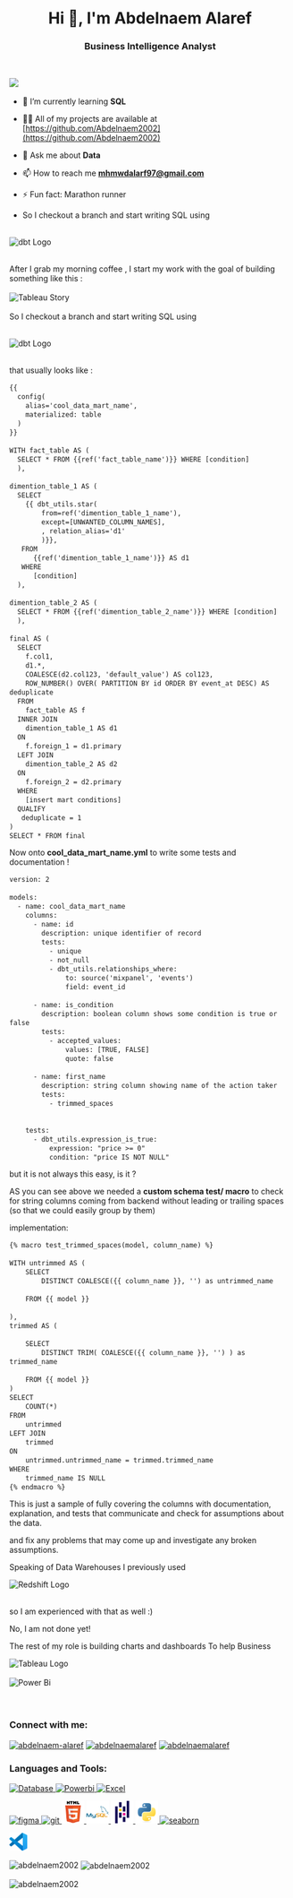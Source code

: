 <h1 align="center">Hi 👋, I'm Abdelnaem Alaref</h1>
<h3 align="center"> Business Intelligence Analyst</h3>

<br/>

![](https://github.com/halfrost/halfrost/blob/master/icons/header_.png)

- 🌱 I’m currently learning **SQL**

- 👨‍💻 All of my projects are available at [https://github.com/Abdelnaem2002](https://github.com/Abdelnaem2002)

- 💬 Ask me about **Data**

- 📫 How to reach me **mhmwdalarf97@gmail.com**

- ⚡ Fun fact: Marathon runner

- So I  checkout a branch and start writing SQL using
<br><br/>

<img src="https://www.ancoris.com/hubfs/Partner%20logos/dbt%20transparent%20logo7.png" alt="dbt Logo" width="250" height="100">
<br><br/>

After I grab my morning coffee , I start my work with the goal of building something like this :
<br><br/>
![Tableau Story](images/tableau_story.png)
<br><br/>
So I  checkout a branch and start writing SQL using
<br><br/>

<img src="images/dbt.png" alt="dbt Logo" width="250" height="100">
<br><br/>

that usually looks like :
```
{{
  config(
    alias='cool_data_mart_name',
    materialized: table
  )
}}

WITH fact_table AS (
  SELECT * FROM {{ref('fact_table_name')}} WHERE [condition]
  ),

dimention_table_1 AS (
  SELECT
    {{ dbt_utils.star(
        from=ref('dimention_table_1_name'),
        except=[UNWANTED_COLUMN_NAMES],
        , relation_alias='d1'
        )}},
   FROM
      {{ref('dimention_table_1_name')}} AS d1
   WHERE
      [condition]
  ),

dimention_table_2 AS (
  SELECT * FROM {{ref('dimention_table_2_name')}} WHERE [condition]
  ),

final AS (
  SELECT
    f.col1,
    d1.*,
    COALESCE(d2.col123, 'default_value') AS col123,
    ROW_NUMBER() OVER( PARTITION BY id ORDER BY event_at DESC) AS deduplicate
  FROM
    fact_table AS f
  INNER JOIN
    dimention_table_1 AS d1
  ON
    f.foreign_1 = d1.primary
  LEFT JOIN
    dimention_table_2 AS d2
  ON
    f.foreign_2 = d2.primary
  WHERE
    [insert mart conditions]
  QUALIFY
   deduplicate = 1
)
SELECT * FROM final
  ```


Now onto **cool_data_mart_name.yml** to write some tests and documentation !

```
version: 2

models:
  - name: cool_data_mart_name
    columns:
      - name: id
        description: unique identifier of record
        tests:
          - unique
          - not_null
          - dbt_utils.relationships_where:
              to: source('mixpanel', 'events')
              field: event_id

      - name: is_condition
        description: boolean column shows some condition is true or false
        tests:
          - accepted_values:
              values: [TRUE, FALSE]
              quote: false

      - name: first_name
        description: string column showing name of the action taker
        tests:
          - trimmed_spaces


    tests:
      - dbt_utils.expression_is_true:
          expression: "price >= 0"
          condition: "price IS NOT NULL"

```

but it is not always this easy, is it ?

AS you can see above we needed a **custom schema test/ macro** to check for string columns coming from backend without leading or trailing spaces (so that we could easily group by them)

implementation:
```
{% macro test_trimmed_spaces(model, column_name) %}

WITH untrimmed AS (
    SELECT
        DISTINCT COALESCE({{ column_name }}, '') as untrimmed_name

    FROM {{ model }}

),
trimmed AS (

    SELECT
        DISTINCT TRIM( COALESCE({{ column_name }}, '') ) as trimmed_name

    FROM {{ model }}
)
SELECT
    COUNT(*)
FROM
    untrimmed
LEFT JOIN
    trimmed
ON
    untrimmed.untrimmed_name = trimmed.trimmed_name
WHERE
    trimmed_name IS NULL
{% endmacro %}
```
This is just a sample of fully covering the columns with documentation, explanation, and tests that communicate and check for assumptions about the data.

and fix any problems that may come up and investigate any broken assumptions.


Speaking of Data Warehouses I previously used

<img src="https://th.bing.com/th/id/R.28dbe7572811cb1cc6f38136cebda27c?rik=N7jRVMj%2bRX9K%2bw&pid=ImgRaw&r=0" alt="Redshift Logo" width="300" height="100">
<br><br/>


so I am experienced with that as well :)


No, I am not done yet!

The rest of my role is building charts and dashboards To help Business

<img src="https://th.bing.com/th/id/R.0dcdd373243bd1c01e7b1efb17351ad1?rik=H7d3jF4pNlA9WA&pid=ImgRaw&r=0" alt="Tableau Logo" width="300" height="100">
<br><br/>

<img src="https://th.bing.com/th/id/OIP.o0uCtAzhEYOEqTUgic9bSwHaHu?pid=ImgDet&rs=1" alt="Power Bi" width="300" height="100">
<br>
<br><br/>
<h3 align="left">Connect with me:</h3>
<p align="left">
<a href="https://www.linkedin.com/in/abdelnaem-alaref-404002190/" target="blank"><img align="center" src="https://raw.githubusercontent.com/rahuldkjain/github-profile-readme-generator/master/src/images/icons/Social/linked-in-alt.svg" alt="abdelnaem-alaref" height="30" width="40" /></a>
<a href="https://kaggle.com/abdelnaemalaref" target="blank"><img align="center" src="https://raw.githubusercontent.com/rahuldkjain/github-profile-readme-generator/master/src/images/icons/Social/kaggle.svg" alt="abdelnaemalaref" height="30" width="40" /></a>
<a href="https://fb.com/abdelnaemalaref" target="blank"><img align="center" src="https://raw.githubusercontent.com/rahuldkjain/github-profile-readme-generator/master/src/images/icons/Social/facebook.svg" alt="abdelnaemalaref" height="30" width="40" /></a>
</p>

<h3 align="left">Languages and Tools:</h3>
<p align="left"> 
<a href="" target="_blank" rel="noreferrer"> <img src="https://icon-library.com/images/relational-database-icon/relational-database-icon-21.jpg" alt="Database" width="50" height="40"/> </a>
<a href="" target="_blank" rel="noreferrer"> <img src="https://www.nuget.org/profiles/powerbi/avatar?imageSize=512" alt="Powerbi" width="40" height="40"/> </a> 
<a href="" target="_blank" rel="noreferrer"> <img src="https://i.pinimg.com/originals/13/88/5f/13885f590c6070c7f106b0f19a17ab9b.png" alt="Excel" width="40" height="40"/> </a>
<p align="left"> <a href="https://www.figma.com/" target="_blank" rel="noreferrer"> <img src="https://www.vectorlogo.zone/logos/figma/figma-icon.svg" alt="figma" width="40" height="40"/> </a> <a href="https://git-scm.com/" target="_blank" rel="noreferrer"> <img src="https://www.vectorlogo.zone/logos/git-scm/git-scm-icon.svg" alt="git" width="40" height="40"/> </a> <a href="https://www.w3.org/html/" target="_blank" rel="noreferrer"> <img src="https://raw.githubusercontent.com/devicons/devicon/master/icons/html5/html5-original-wordmark.svg" alt="html5" width="40" height="40"/> </a> <a href="https://www.mysql.com/" target="_blank" rel="noreferrer"> <img src="https://raw.githubusercontent.com/devicons/devicon/master/icons/mysql/mysql-original-wordmark.svg" alt="mysql" width="40" height="40"/> </a> <a href="https://pandas.pydata.org/" target="_blank" rel="noreferrer"> <img src="https://raw.githubusercontent.com/devicons/devicon/2ae2a900d2f041da66e950e4d48052658d850630/icons/pandas/pandas-original.svg" alt="pandas" width="40" height="40"/> </a> <a href="https://www.python.org" target="_blank" rel="noreferrer"> <img src="https://raw.githubusercontent.com/devicons/devicon/master/icons/python/python-original.svg" alt="python" width="40" height="40"/> </a> <a href="https://seaborn.pydata.org/" target="_blank" rel="noreferrer"> <img src="https://seaborn.pydata.org/_images/logo-mark-lightbg.svg" alt="seaborn" width="40" height="40"/> </a> </p> 
<img height="32" width="32" src="https://raw.githubusercontent.com/github/explore/80688e429a7d4ef2fca1e82350fe8e3517d3494d/topics/visual-studio-code/visual-studio-code.png" />

<p><img align="left" src="https://github-readme-stats.vercel.app/api/top-langs?username=abdelnaem2002&show_icons=true&locale=en&layout=compact" alt="abdelnaem2002" /></p>

<p>&nbsp;<img align="center" src="https://github-readme-stats.vercel.app/api?username=abdelnaem2002&show_icons=true&locale=en" alt="abdelnaem2002" /></p>

<p><img align="center" src="https://github-readme-streak-stats.herokuapp.com/?user=abdelnaem2002&" alt="abdelnaem2002" /></p>
